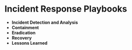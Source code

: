 
# Incident Response Playbooks

* **Incident Detection and Analysis**
* **Containment**
* **Eradication**
* **Recovery**
* **Lessons Learned**
